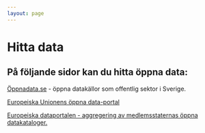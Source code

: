 ```yaml
---
layout: page
---
```

<!-- page content start -->

<div class="container">
  <div class="row">
    <div class="col-md-8">
      <h1>Hitta data</h1>
      <h2>På följande sidor kan du hitta öppna data:</h2>
      <p><a href="http://xn--ppnadata-m4a.se/">Öppnadata.se</a> - öppna datakällor som offentlig sektor i Sverige.</p>
      <p><a href="https://open-data.europa.eu/en/data">Europeiska Unionens öppna data-portal</a></p>
      <p><a href="http://www.europeandataportal.eu/">Europeiska dataportalen - aggregering av medlemsstaternas öppna datakataloger.</a></p>
      <p></p>
    </div>
  </div>
</div>
